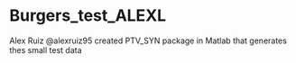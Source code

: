 # Burgers_test_ALEXL
Alex Ruiz @alexruiz95 created PTV_SYN package in Matlab that generates thes small test data
